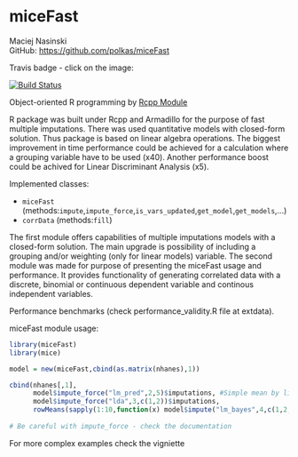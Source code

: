 # miceFast

Maciej Nasinski  
GitHub:  https://github.com/polkas/miceFast

Travis badge - click on the image:

[![Build Status](https://travis-ci.org/Polkas/miceFast.svg?branch=master)](https://travis-ci.org/Polkas/miceFast) 

Object-oriented R programming by [Rcpp Module](http://dirk.eddelbuettel.com/code/rcpp/Rcpp-modules.pdf)

R package was built under Rcpp and Armadillo for the purpose of fast multiple imputations.
There was used quantitative models with closed-form solution. Thus package is based on linear algebra operations.
The biggest improvement in time performance could be achieved for a calculation where a grouping variable have to be used (x40).
Another performance boost could be achived for Linear Discriminant Analysis (x5).

Implemented classes:

- `miceFast` (methods:`impute`,`impute_force`,`is_vars_updated`,`get_model`,`get_models`,...)
- `corrData` (methods:`fill`)

The first module offers capabilities of multiple imputations models with a closed-form solution. The main upgrade is possibility of including a grouping and/or weighting (only for linear models) variable.
The second module was made for purpose of presenting the miceFast usage and performance. It provides functionality of generating correlated data with a discrete, binomial or continuous dependent variable and continous independent variables.

Performance benchmarks (check performance_validity.R file at extdata).

miceFast module usage:

```r
library(miceFast)
library(mice)

model = new(miceFast,cbind(as.matrix(nhanes),1))

cbind(nhanes[,1],
      model$impute_force("lm_pred",2,5)$imputations, #Simple mean by linear regression with a one variable - constant
      model$impute_force("lda",3,c(1,2))$imputations,
      rowMeans(sapply(1:10,function(x) model$impute("lm_bayes",4,c(1,2,3))$imputations)))
      
# Be careful with impute_force - check the documentation

```

For more complex examples check the vigniette

